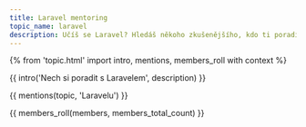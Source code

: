```yaml
---
title: Laravel mentoring
topic_name: laravel
description: Učíš se Laravel? Hledáš někoho zkušenějšího, kdo ti poradí, když se zasekneš? Kdo ti ukáže správné postupy a nasměruje tě na kvalitní návody nebo kurzy?
---
```

{% from 'topic.html' import intro, mentions, members_roll with context %}

{{ intro('Nech si poradit s Laravelem', description) }}

{{ mentions(topic, 'Laravelu') }}

{{ members_roll(members, members_total_count) }}
